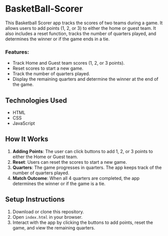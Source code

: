 # BasketBall-Scorer
This Basketball Scorer app tracks the scores of two teams during a game. It allows users to add points (1, 2, or 3) to either the home or guest team. It also includes a reset function, tracks the number of quarters played, and determines the winner or if the game ends in a tie.


### Features:
- Track Home and Guest team scores (1, 2, or 3 points).
- Reset scores to start a new game.
- Track the number of quarters played.
- Display the remaining quarters and determine the winner at the end of the game.

## Technologies Used
- HTML
- CSS
- JavaScript

## How It Works
1. **Adding Points**: The user can click buttons to add 1, 2, or 3 points to either the Home or Guest team.
2. **Reset**: Users can reset the scores to start a new game.
3. **Quarters**: The game progresses in quarters. The app keeps track of the number of quarters played.
4. **Match Outcome**: When all 4 quarters are completed, the app determines the winner or if the game is a tie.

## Setup Instructions
1. Download or clone this repository.
2. Open `index.html` in your browser.
3. Interact with the app by clicking the buttons to add points, reset the game, and view the remaining quarters.
